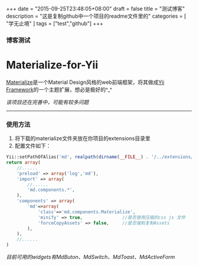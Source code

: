 +++
date = "2015-09-25T23:48:05+08:00"
draft = false
title = "测试博客"
description = "这是复制github中一个项目的readme文件里的"
categories = [ "学无止境" ]
tags = ["test","github"]
+++
### 博客测试

# Materialize-for-Yii
[Materialize](http://materializecss.com/)是一个Material Design风格的web前端框架，将其做成[Yii Framework](http://www.yiiframework.com/)的一个主题扩展，想必是极好的^_^

*该项目还在完善中，可能有较多问题*
***

### 使用方法
1. 将下载的materialize文件夹放在你项目的extensions目录里
2. 配置文件如下：
```php
Yii::setPathOfAlias('md', realpath(dirname(__FILE__) . '/../extensions/materialize'));
return array(
    //......
    'preload' => array('log','md'),
    'import' => array(
        //......
        'md.components.*',
    ),
    'components' => array(
        'md'=>array(
            'class'=>'md.components.Materialize',
            'minify' => true,               //是否使用压缩的css js 文件
            'forceCopyAssets' => false,     //是否强制复制Assets
        ),
    ),
    //......
)
```
*目前可用的widgets有MdButon、MdSwitch、MdToast、MdActiveForm*

